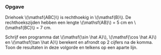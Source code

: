 ### Opgave

Driehoek \\(\mathsf{ABC}\\) is rechthoekig in \\(\mathsf{B}\\). De rechthoekszijden hebben een lengte \\(\mathsf{AB}\\) = 5 cm en \\(\mathsf{BC}\\) = 7 cm.

Schrijf een programma dat \\(\mathsf{\sin \hat A}\\), \\(\mathsf{\cos \hat A}\\) en \\(\mathsf{\tan \hat A}\\) berekent en afrondt op 2 cijfers na de komma. Toon de resultaten in deze volgorde en telkens op een aparte lijn.
